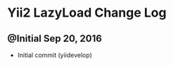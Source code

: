 Yii2 LazyLoad Change Log
==========================

@Initial Sep 20, 2016
--------------------
- Initial commit (yiidevelop)